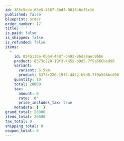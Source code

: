 ```yaml
---
id: 385c5cde-63e5-4567-8bdf-081346ef1c1d
published: false
blueprint: order
order_number: 17
title: ' '
is_paid: false
is_shipped: false
is_refunded: false
items:
  -
    id: 054b119e-0b64-448f-b492-86da8aec9bb6
    product: 8373c220-19f3-4452-b9d5-7f9a566bcd90
    variant:
      variant: 6.5km
      product: 8373c220-19f3-4452-b9d5-7f9a566bcd90
    quantity: 10
    total: 20000
    tax:
      amount: 0
      rate: '0'
      price_includes_tax: true
    metadata: {  }
grand_total: 20000
items_total: 20000
tax_total: 0
shipping_total: 0
coupon_total: 0
---
```


